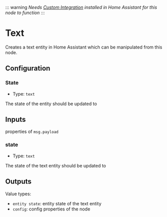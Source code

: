 ::: warning
_Needs [Custom Integration](https://github.com/zachowj/hass-node-red) installed
in Home Assistant for this node to function_
:::

# Text

Creates a text entity in Home Assistant which can be manipulated from this node.

## Configuration

### State <Badge text="required"/>

- Type: `text`

The state of the entity should be updated to

## Inputs

properties of `msg.payload`

### state

- Type: `text`

The state of the text entity should be updated to

## Outputs

Value types:

- `entity state`: entity state of the text entity
- `config`: config properties of the node
